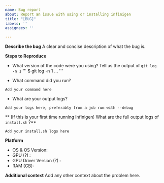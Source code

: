 ```yaml
---
name: Bug report
about: Report an issue with using or installing infinigen
title: "[BUG]"
labels: ''
assignees: ''

---
```


**Describe the bug**
A clear and concise description of what the bug is.

**Steps to Reproduce**
- What version of the code were you using? Tell us the output of `git log -n 1`
'''
$ git log -n 1
...
'''

- What command did you run?
```
Add your command here
```

- What are your output logs? 
```
Add your logs here, preferably from a job run with --debug 
```

** (If this is your first time running Infinigen) What are the full output logs of `install.sh` ?**
```
Add your install.sh logs here
```

**Platform**
- OS & OS Version: 
- GPU (?) :
- GPU Driver Version (?) :
- RAM (GB):

**Additional context**
Add any other context about the problem here.
